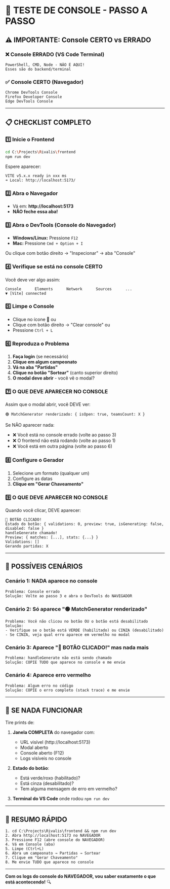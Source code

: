 # 🎯 TESTE DE CONSOLE - PASSO A PASSO

## ⚠️ IMPORTANTE: Console CERTO vs ERRADO

### ❌ Console ERRADO (VS Code Terminal)
```
PowerShell, CMD, Node - NÃO É AQUI!
Esses são do backend/terminal
```

### ✅ Console CERTO (Navegador)
```
Chrome DevTools Console
Firefox Developer Console
Edge DevTools Console
```

---

## 📋 CHECKLIST COMPLETO

### 1️⃣ Inicie o Frontend
```bash
cd C:\Projects\Rivalis\frontend
npm run dev
```

Espere aparecer:
```
VITE v5.x.x ready in xxx ms
➜ Local: http://localhost:5173/
```

### 2️⃣ Abra o Navegador
- Vá em: **http://localhost:5173**
- **NÃO feche essa aba!**

### 3️⃣ Abra o DevTools (Console do Navegador)
- **Windows/Linux:** Pressione `F12`
- **Mac:** Pressione `Cmd + Option + I`

Ou clique com botão direito → "Inspecionar" → aba "Console"

### 4️⃣ Verifique se está no console CERTO
Você deve ver algo assim:
```
Console      Elements      Network      Sources      ...
▼ [Vite] connected
```

### 5️⃣ Limpe o Console
- Clique no ícone 🚫 ou
- Clique com botão direito → "Clear console" ou
- Pressione `Ctrl + L`

### 6️⃣ Reproduza o Problema
1. **Faça login** (se necessário)
2. **Clique em algum campeonato**
3. **Vá na aba "Partidas"**
4. **Clique no botão "Sortear"** (canto superior direito)
5. **O modal deve abrir** - você vê o modal?

### 7️⃣ O QUE DEVE APARECER NO CONSOLE

Assim que o modal abrir, você DEVE ver:
```
🟢 MatchGenerator renderizado: { isOpen: true, teamsCount: X }
```

Se NÃO aparecer nada:
- ❌ Você está no console errado (volte ao passo 3)
- ❌ O frontend não está rodando (volte ao passo 1)
- ❌ Você está em outra página (volte ao passo 6)

### 8️⃣ Configure o Gerador
1. Selecione um formato (qualquer um)
2. Configure as datas
3. **Clique em "Gerar Chaveamento"**

### 9️⃣ O QUE DEVE APARECER NO CONSOLE

Quando você clicar, DEVE aparecer:
```
🔴 BOTÃO CLICADO!
Estado do botão: { validations: 0, preview: true, isGenerating: false, disabled: false }
handleGenerate chamado!
Preview: { matches: [...], stats: {...} }
Validations: []
Gerando partidas: X
```

---

## 🚨 POSSÍVEIS CENÁRIOS

### Cenário 1: NADA aparece no console
```
Problema: Console errado
Solução: Volte ao passo 3 e abra o DevTools do NAVEGADOR
```

### Cenário 2: Só aparece "🟢 MatchGenerator renderizado"
```
Problema: Você não clicou no botão OU o botão está desabilitado
Solução: 
- Verifique se o botão está VERDE (habilitado) ou CINZA (desabilitado)
- Se CINZA, veja qual erro aparece em vermelho no modal
```

### Cenário 3: Aparece "🔴 BOTÃO CLICADO!" mas nada mais
```
Problema: handleGenerate não está sendo chamado
Solução: COPIE TUDO que aparece no console e me envie
```

### Cenário 4: Aparece erro vermelho
```
Problema: Algum erro no código
Solução: COPIE o erro completo (stack trace) e me envie
```

---

## 📸 SE NADA FUNCIONAR

Tire prints de:

1. **Janela COMPLETA** do navegador com:
   - URL visível (http://localhost:5173)
   - Modal aberto
   - Console aberto (F12)
   - Logs visíveis no console

2. **Estado do botão**:
   - Está verde/roxo (habilitado)?
   - Está cinza (desabilitado)?
   - Tem alguma mensagem de erro em vermelho?

3. **Terminal do VS Code** onde rodou `npm run dev`

---

## 🎯 RESUMO RÁPIDO

```
1. cd C:\Projects\Rivalis\frontend && npm run dev
2. Abra http://localhost:5173 no NAVEGADOR
3. Pressione F12 (abre console do NAVEGADOR)
4. Vá em Console (aba)
5. Limpe (Ctrl+L)
6. Abra um campeonato → Partidas → Sortear
7. Clique em "Gerar Chaveamento"
8. Me envie TUDO que aparece no console
```

---

**Com os logs do console do NAVEGADOR, vou saber exatamente o que está acontecendo!** 🔍
